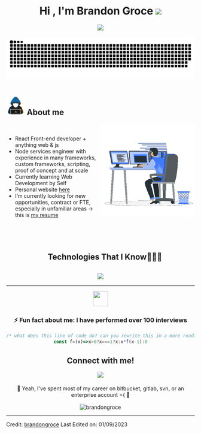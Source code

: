 <h1 align="center"><b>Hi , I'm Brandon Groce </b><img src="https://media.giphy.com/media/hvRJCLFzcasrR4ia7z/giphy.gif" width="35"></h1>
<!--  -->
<p align="center">
  <a href="https://github.com/DenverCoder1/readme-typing-svg"><img src="https://readme-typing-svg.herokuapp.com?font=Time+New+Roman&color=cyan&size=25&center=true&vCenter=true&width=600&height=100&lines=Welcome!;About+me...;React+Front-End+Developer,;Node+Services+Engineer,;PHP+Veteran,;Swift+Java+Python+Conversant,;Systems+Designer+and+Architect,;SQL+NOSQL+GraphQL+Proficient,;Team+Leader,;Active+Learner/Researcher,;See+more+of+my+skills+below;Thanks+4+stopping+by+=]"></a>
</p>

<!--- snake -->
<div align="center">
  <img  src="https://github.com/1999AZZAR/1999AZZAR/blob/main/resources/img/grid-snake.svg"
       alt="snake" /></a>
</div>

<br>



	
## <picture><img src = "https://github.com/0xAbdulKhalid/0xAbdulKhalid/raw/main/assets/mdImages/about_me.gif" width = 50px></picture> **About me**

<picture> <img align="right" src="https://github.com/0xAbdulKhalid/0xAbdulKhalid/raw/main/assets/mdImages/Right_Side.gif" width = 250px></picture>

<br>

- React Front-end developer + anything web & js
- Node services engineer with experience in many frameworks, custom frameworks, scripting, proof of concept and at scale
- Currently learning Web Development by Self
- Personal website [here](http://groce.dev)
- I’m currently looking for new opportunities, contract or FTE, especially in unfamiliar areas -> this is [my resume](http://groce.dev/brandon_groce_resume.pdf)

<br><br>

<!--h1 without bottom border-->
<div id="user-content-toc">
  <ul align="center">
    <summary><h2 style="display: inline-block">Technologies That I Know👨🏻‍💻</h2></summary>
  </ul>
</div>
<!--tech stack icons-->
<p align="center">
  <a href="https://skillicons.dev">
        <img src="https://skillicons.dev/icons?i=git,js,nodejs,express,ts,react,redux,tailwind,php,symfony,wordpress,nextjs,angular,electron,jquery,babel,gulp,html,css,pug,sass,styledcomponents,mysql,mongodb,graphql,apollo,redis,java,spring,hibernate,swift,selenium,linux,bash,nginx,aws,kubernetes,docker,raspberrypi,bootstrap,materialui,py&perline=14" />
  </a>
</p>

---------------------------------------------------------------------------------------------------------------------------------------------------------------------------------

<div align="center">
  

<img align="center" a href='https://archiveprogram.github.com/'><img src='https://media2.giphy.com/media/QssGEmpkyEOhBCb7e1/giphy.gif?cid=ecf05e47a0n3gi1bfqntqmob8g9aid1oyj2wr3ds3mg700bl&rid=giphy.gif' width='40' height='40'></a>

 ### ⚡ Fun fact about me: I have performed over 100 interviews 

 ```javascript
/* what does this line of code do? can you rewrite this in a more readable manner? */
const f=(x)=>x>0?x===1?x:x*f(x-1):0
```
 


<h2>Connect with me!</h2>
 
[<img src="https://img.shields.io/badge/linkedin-%230077B5.svg?&style=for-the-badge&logo=linkedin&logoColor=white" />](https://www.linkedin.com/in/brandongroce/) 
<br> <br>
🌟 Yeah, I've spent most of my career on bitbucket, gitlab, svn, or an enterprise account ={ 🌟



<p><img align="center" src="https://github-readme-streak-stats.herokuapp.com/?user=brandongroce" alt="brandongroce" /></p>



</div>

------
Credit: [brandongroce](https://github.com/brandongroce)
Last Edited on: 01/09/2023
